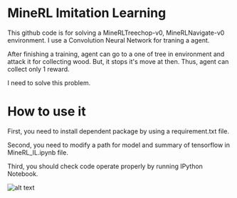 # MineRL Imitation Learning

This github code is for solving a MineRLTreechop-v0, MineRLNavigate-v0 environment. I use a Convolution Neural Network for traning a agent. 

After finishing a training, agent can go to a one of tree in environment and attack it for collecting wood. But, it stops it's move at then. Thus, agent can collect only 1 reward.

I need to solve this problem.

# How to use it

First, you need to install dependent package by using a requirement.txt file. 

Second, you need to modify a path for model and summary of tensorflow in MineRL_IL.ipynb file.

Third, you should check code operate properly by running IPython Notebook.

![alt text](https://drive.google.com/open?id=12gtVqCAuvLlaKRGk3AMnxwvHxHh79GaP)
